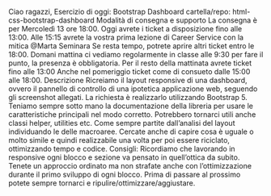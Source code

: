 Ciao ragazzi,
Esercizio di oggi: Bootstrap Dashboard
cartella/repo: html-css-bootstrap-dashboard
Modalità di consegna e supporto
La consegna è per Mercoledì 13 ore 18:00. Oggi avrete i ticket a disposizione fino alle 13:00.
 Alle 15:15 avrete la vostra prima lezione di Career Service con la mitica 
@Marta Seminara
 Se resta tempo, potrete aprire altri ticket entro le 18:00. Domani mattina ci vediamo regolarmente in classe alle 9:30 per fare il punto, la presenza è obbligatoria.
Per il resto della mattinata avrete ticket fino alle 13:00 Anche nel pomeriggio ticket come di consueto dalle 15:00 alle 18:00.
Descrizione
Ricreiamo il layout responsive di una dashboard, ovvero il pannello di controllo di una ipotetica applicazione web, seguendo gli screenshot allegati. La richiesta è realizzarlo utilizzando Bootstrap 5.
Teniamo sempre sotto mano la documentazione della libreria per usare le caratteristiche principali nel modo corretto. Potrebbero tornarci utili anche classi helper, utilities etc.
Come sempre partite dall’analisi del layout individuando le delle macroaree. Cercate anche di capire cosa è uguale o molto simile e quindi realizzabile una volta per poi essere riciclato, ottimizzando tempo e codice.
Consigli:
Ricordiamo che lavorando in responsive ogni blocco e sezione va pensato in quell’ottica da subito.
Tenete un approccio ordinato ma non strafate anche con l’ottimizzazione durante il primo sviluppo di ogni blocco. Prima di passare al prossimo potete sempre tornarci e ripulire/ottimizzare/aggiustare.